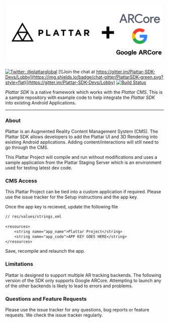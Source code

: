 <h3 align="center">
  <img src="icon.png?raw=true" alt="Plattar Logo" width="500">
</h3>

[![Twitter: @plattarglobal](https://img.shields.io/badge/contact-@plattarglobal-blue.svg?style=flat)](https://twitter.com/plattarglobal)
[![Join the chat at https://gitter.im/Plattar-SDK-Devs/Lobby](https://img.shields.io/badge/chat-gitter/PlattarSDK-green.svg?style=flat)](https://gitter.im/Plattar-SDK-Devs/Lobby)
[![Build Status](https://circleci.com/gh/Plattar/app-android/tree/master.svg?style=shield&circle-token=039e652a97c51f9cc66c23bd36b86c282ae4652c)](https://www.plattar.com)

_Plattar SDK_ is a native framework which works with the _Plattar CMS_. This is a sample repository with example code to help integrate the _Plattar SDK_ into existing Android Applications.

***

### About

Plattar is an Augmented Reality Content Management System (CMS). The Plattar SDK allows developers to add the Plattar UI and 3D Rendering into existing Android applications. Adding content/interactions will still need to go through the CMS. 

This Plattar Project will compile and run without modifications and uses a sample application from the Plattar Staging Server which is an environment used for testing latest dev code.

### CMS Access

This Plattar Project can be tied into a custom application if required. Please use the issue tracker for the Setup instructions and the app key.

Once the app key is recieved, update the following file

```
// res/values/strings.xml

<resources>
    <string name="app_name">Plattar Project</string>
    <string name="app_code">APP KEY GOES HERE</string>
</resources>
```

Save, recompile and relaunch the app.

### Limitations

Plattar is designed to support multiple AR tracking backends. The following version of the SDK only supports Google ARCore. Attempting to launch any of the other backends is likely to lead to errors and problems.

### Questions and Feature Requests

Please use the issue tracker for any questions, bug reports or feature requests. We check the issue tracker regularly.
